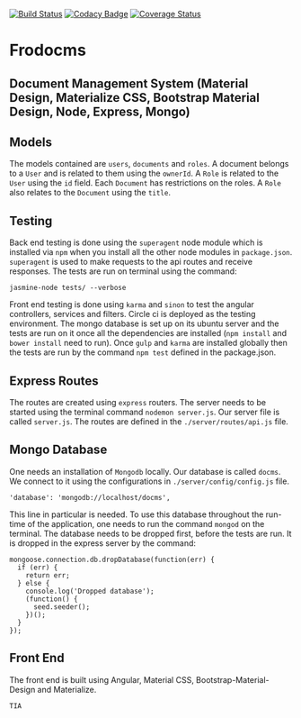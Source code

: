[![Build Status](https://travis-ci.com/n8e/frodo-cms.svg?branch=master)](https://travis-ci.com/n8e/frodo-cms) [![Codacy Badge](https://api.codacy.com/project/badge/Grade/9065a320f6a24ec58ba91ae6259370fe)](https://www.codacy.com/app/godmetweenciati/frodo-cms?utm_source=github.com&amp;utm_medium=referral&amp;utm_content=n8e/frodo-cms&amp;utm_campaign=Badge_Grade) [![Coverage Status](https://coveralls.io/repos/github/n8e/frodo-cms/badge.svg?branch=master)](https://coveralls.io/github/n8e/frodo-cms?branch=master)

# Frodocms

## Document Management System (Material Design, Materialize CSS, Bootstrap Material Design, Node, Express, Mongo)

##  Models
The models contained are `users`, `documents` and `roles`. A document belongs to a `User` and is related to them using the `ownerId`. A `Role` is related to the `User` using the `id` field. Each `Document` has restrictions on the roles. A `Role` also relates to the `Document` using the `title`.

## Testing
Back end testing is done using the `superagent` node module which is installed via `npm` when you install all the other node modules in `package.json`. `superagent` is used to make requests to the api routes and receive responses. The tests are run on terminal using the command: 
```
jasmine-node tests/ --verbose
```
Front end testing is done using `karma` and `sinon` to test the angular controllers, services and filters.
Circle ci is deployed as the testing environment. The mongo database is set up on its ubuntu server and the tests are run on it once all the dependencies are installed (`npm install` and `bower install` need to run). Once `gulp` and `karma` are installed globally then the tests are run by the command `npm test` defined in the package.json.

## Express Routes
The routes are created using `express` routers. The server needs to be started using the terminal command `nodemon server.js`. Our server file is called `server.js`. The routes are defined in the `./server/routes/api.js` file.

## Mongo Database
One needs an installation of `Mongodb` locally. Our database is called `docms`. We connect to it using the configurations in `./server/config/config.js` file.
```
'database': 'mongodb://localhost/docms',
```
This line in particular is needed. To use this database throughout the run-time of the application, one needs to run the command `mongod` on the terminal.
The database needs to be dropped first, before the tests are run. It is dropped in the express server by the command:
```
mongoose.connection.db.dropDatabase(function(err) {
  if (err) {
    return err;
  } else {
    console.log('Dropped database');
    (function() {
      seed.seeder();
    })();
  }
});
```
## Front End
The front end is built using Angular, Material CSS, Bootstrap-Material-Design and Materialize.


`TIA`